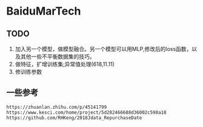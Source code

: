 # BaiduMarTech
## TODO
1. 加入另一个模型，做模型融合。另一个模型可以用MLP,修改后的loss函数，以及其他一些不平衡数据集的技巧。
2. 做特征，扩增训练集;异常值处理(618,11.11)
3. 修训练参数

## 一些参考
```
https://zhuanlan.zhihu.com/p/45141799
https://www.kesci.com/home/project/5d282466688d36002c598a18
https://github.com/RHKeng/2018Jdata_RepurchaseDate
```
